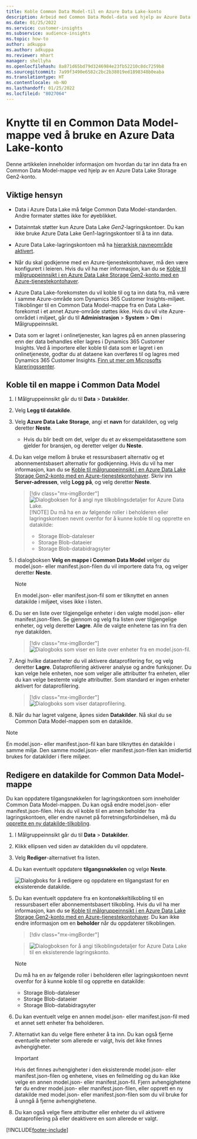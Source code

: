 ```yaml
---
title: Koble Common Data Model-til en Azure Data Lake-konto
description: Arbeid med Common Data Model-data ved hjelp av Azure Data Lake Storage.
ms.date: 01/25/2022
ms.service: customer-insights
ms.subservice: audience-insights
ms.topic: how-to
author: adkuppa
ms.author: adkuppa
ms.reviewer: mhart
manager: shellyha
ms.openlocfilehash: 8a871d65bd79d3246984e23fb52210c8dc7259b8
ms.sourcegitcommit: 7a99f3490e6582c2bc2b38019ed1898348b0eaba
ms.translationtype: HT
ms.contentlocale: nb-NO
ms.lasthandoff: 01/25/2022
ms.locfileid: "8027064"
---
```

# <a name="connect-to-a-common-data-model-folder-using-an-azure-data-lake-account"></a>Knytte til en Common Data Model-mappe ved å bruke en Azure Data Lake-konto

Denne artikkelen inneholder informasjon om hvordan du tar inn data fra en Common Data Model-mappe ved hjelp av en Azure Data Lake Storage Gen2-konto.

## <a name="important-considerations"></a>Viktige hensyn

- Data i Azure Data Lake må følge Common Data Model-standarden. Andre formater støttes ikke for øyeblikket.

- Datainntak støtter kun Azure Data Lake *Gen2*-lagringskontoer. Du kan ikke bruke Azure Data Lake Gen1-lagringskontoer til å ta inn data.

- Azure Data Lake-lagringskontoen må ha [hierarkisk navneområde aktivert](/azure/storage/blobs/data-lake-storage-namespace).

- Når du skal godkjenne med en Azure-tjenestekontohaver, må den være konfigurert i leieren. Hvis du vil ha mer informasjon, kan du se [Koble til målgruppeinnsikt i en Azure Data Lake Storage Gen2-konto med en Azure-tjenestekontohaver](connect-service-principal.md).

- Azure Data Lake-forekomsten du vil koble til og ta inn data fra, må være i samme Azure-område som Dynamics 365 Customer Insights-miljøet. Tilkoblinger til en Common Data Model-mappe fra en Data Lake-forekomst i et annet Azure-område støttes ikke. Hvis du vil vite Azure-området i miljøet, går du til **Administrasjon** > **System** > **Om** i Målgruppeinnsikt.

- Data som er lagret i onlinetjenester, kan lagres på en annen plassering enn der data behandles eller lagres i Dynamics 365 Customer Insights. Ved å importere eller koble til data som er lagret i en onlinetjeneste, godtar du at dataene kan overføres til og lagres med Dynamics 365 Customer Insights. [Finn ut mer om Microsofts klareringssenter](https://www.microsoft.com/trust-center).

## <a name="connect-to-a-common-data-model-folder"></a>Koble til en mappe i Common Data Model

1. I Målgruppeinnsikt går du til **Data** > **Datakilder**.

1. Velg **Legg til datakilde**.

1. Velg **Azure Data Lake Storage**, angi et **navn** for datakilden, og velg deretter **Neste**.

   - Hvis du blir bedt om det, velger du et av eksempeldatasettene som gjelder for bransjen, og deretter velger du **Neste**. 

1. Du kan velge mellom å bruke et ressursbasert alternativ og et abonnementsbasert alternativ for godkjenning. Hvis du vil ha mer informasjon, kan du se [Koble til målgruppeinnsikt i en Azure Data Lake Storage Gen2-konto med en Azure-tjenestekontohaver](connect-service-principal.md). Skriv inn **Server-adressen**, velg **Logg på**, og velg deretter **Neste**.
   > [!div class="mx-imgBorder"]
   > ![Dialogboksen for å angi nye tilkoblingsdetaljer for Azure Data Lake.](media/enter-new-storage-details.png)
   > [!NOTE]
   > Du må ha en av følgende roller i beholderen eller lagringskontoen nevnt ovenfor for å kunne koble til og opprette en datakilde:
   >  - Storage Blob-dataleser
   >  - Storage Blob-dataeier
   >  - Storage Blob-databidragsyter

1. I dialogboksen **Velg en mappe i Common Data Model** velger du model.json- eller manifest.json-filen du vil importere data fra, og velger deretter **Neste**.
   > [!NOTE]
   > En model.json- eller manifest.json-fil som er tilknyttet en annen datakilde i miljøet, vises ikke i listen.

1. Du ser en liste over tilgjengelige enheter i den valgte model.json- eller manifest.json-filen. Se gjennom og velg fra listen over tilgjengelige enheter, og velg deretter **Lagre**. Alle de valgte enhetene tas inn fra den nye datakilden.
   > [!div class="mx-imgBorder"]
   > ![Dialogboks som viser en liste over enheter fra en model.json-fil.](media/review-entities.png)

8. Angi hvilke dataenheter du vil aktivere dataprofilering for, og velg deretter **Lagre**. Dataprofilering aktiverer analyse og andre funksjoner. Du kan velge hele enheten, noe som velger alle attributter fra enheten, eller du kan velge bestemte valgte attributter. Som standard er ingen enheter aktivert for dataprofilering.
   > [!div class="mx-imgBorder"]
   > ![Dialogboks som viser dataprofilering.](media/dataprofiling-entities.png)

9. Når du har lagret valgene, åpnes siden **Datakilder**. Nå skal du se Common Data Model-mappen som en datakilde.

> [!NOTE]
> En model.json- eller manifest.json-fil kan bare tilknyttes én datakilde i samme miljø. Den samme model.json- eller manifest.json-filen kan imidlertid brukes for datakilder i flere miljøer.

## <a name="edit-a-common-data-model-folder-data-source"></a>Redigere en datakilde for Common Data Model-mappe

Du kan oppdatere tilgangsnøkkelen for lagringskontoen som inneholder Common Data Model-mappen. Du kan også endre model.json- eller manifest.json-filen. Hvis du vil koble til en annen beholder fra lagringskontoen, eller endre navnet på forretningsforbindelsen, må du [opprette en ny datakilde-tilkobling](#connect-to-a-common-data-model-folder).

1. I Målgruppeinnsikt går du til **Data** > **Datakilder**.

2. Klikk ellipsen ved siden av datakilden du vil oppdatere.

3. Velg **Rediger**-alternativet fra listen.

4. Du kan eventuelt oppdatere **tilgangsnøkkelen** og velge **Neste**.

   ![Dialogboks for å redigere og oppdatere en tilgangstast for en eksisterende datakilde.](media/edit-access-key.png)

5. Du kan eventuelt oppdatere fra en kontonøkkeltilkobling til en ressursbasert eller abonnementsbasert tilkobling. Hvis du vil ha mer informasjon, kan du se [Koble til målgruppeinnsikt i en Azure Data Lake Storage Gen2-konto med en Azure-tjenestekontohaver](connect-service-principal.md). Du kan ikke endre informasjon om en **beholder** når du oppdaterer tilkoblingen.
   > [!div class="mx-imgBorder"]

   > ![Dialogboksen for å angi tilkoblingsdetaljer for Azure Data Lake til en eksisterende lagringskonto.](media/enter-existing-storage-details.png)

   > [!NOTE]
   > Du må ha en av følgende roller i beholderen eller lagringskontoen nevnt ovenfor for å kunne koble til og opprette en datakilde:
   >  - Storage Blob-dataleser
   >  - Storage Blob-dataeier
   >  - Storage Blob-databidragsyter


6. Du kan eventuelt velge en annen model.json- eller manifest.json-fil med et annet sett enheter fra beholderen.

7. Alternativt kan du velge flere enheter å ta inn. Du kan også fjerne eventuelle enheter som allerede er valgt, hvis det ikke finnes avhengigheter.

   > [!IMPORTANT]
   > Hvis det finnes avhengigheter i den eksisterende model.json- eller manifest.json-filen og enhetene, vises en feilmelding og du kan ikke velge en annen model.json- eller manifest.json-fil. Fjern avhengighetene før du endrer model.json- eller manifest.json-filen, eller opprett en ny datakilde med model.json- eller manifest.json-filen som du vil bruke for å unngå å fjerne avhengighetene.

8. Du kan også velge flere attributter eller enheter du vil aktivere dataprofilering på eller deaktivere en som allerede er valgt.   


[!INCLUDE[footer-include](../includes/footer-banner.md)]
